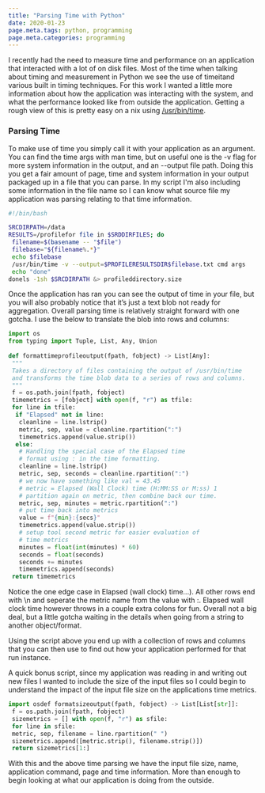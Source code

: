 ```yaml
---
title: "Parsing Time with Python"
date: 2020-01-23
page.meta.tags: python, programming
page.meta.categories: programming
---
```


I recently had the need to measure time and performance on an application that interacted with a lot of on disk files.
Most of the time when talking about timing and measurement in Python we see the use of timeitand various built in timing
techniques. For this work I wanted a little more information about how the application was interacting with the system,
and what the performance looked like from outside the application. Getting a rough view of this is pretty easy on a nix
using [/usr/bin/time](http://man7.org/linux/man-pages/man1/time.1.html).

### Parsing Time

To make use of time you simply call it with your application as an argument. You can find the time args with man time,
but on useful one is the -v flag for more system information in the output, and an --output file path. Doing this you
get a fair amount of page, time and system information in your output packaged up in a file that you can parse. In my
script I'm also including some information in the file name so I can know what source file my application was parsing
relating to that time information.

```bash
#!/bin/bash

SRCDIRPATH=/data  
RESULTS=/profilefor file in $SRDDIRFILES; do  
 filename=$(basename -- "$file")  
 filebase="${filename%.*}"  
 echo $filebase  
 /usr/bin/time -v --output=$PROFILERESULTSDIR$filebase.txt cmd args  
 echo "done"  
donels -1sh $SRCDIRPATH &> profileddirectory.size
```

Once the application has ran you can see the output of time in your file, but you will also probably notice that it’s
just a text blob not ready for aggregation. Overall parsing time is relatively straight forward with one gotcha. I use
the below to translate the blob into rows and columns:

```python
import os  
from typing import Tuple, List, Any, Union  
  
def formattimeprofileoutput(fpath, fobject) -> List[Any]:  
 """  
 Takes a directory of files containing the output of /usr/bin/time  
 and transforms the time blob data to a series of rows and columns.  
 """  
 f = os.path.join(fpath, fobject)  
 timemetrics = [fobject] with open(f, "r") as tfile:  
 for line in tfile:  
  if "Elapsed" not in line:  
   cleanline = line.lstrip()  
   metric, sep, value = cleanline.rpartition(":")  
   timemetrics.append(value.strip())  
  else:  
   # Handling the special case of the Elapsed time  
   # format using : in the time formatting.  
   cleanline = line.lstrip()  
   metric, sep, seconds = cleanline.rpartition(":")  
   # we now have something like val = 43.45  
   # metric = Elapsed (Wall Clock) time (H:MM:SS or M:ss) 1  
   # partition again on metric, then combine back our time.  
   metric, sep, minutes = metric.rpartition(":")  
   # put time back into metrics  
   value = f"{min}:{secs}"  
   timemetrics.append(value.strip())  
   # setup tool second metric for easier evaluation of  
   # time metrics  
   minutes = float(int(minutes) * 60)  
   seconds = float(seconds)  
   seconds += minutes  
   timemetrics.append(seconds)  
 return timemetrics
```

Notice the one edge case in Elapsed (wall clock) time...). All other rows end with \n and seperate the metric name from
the value with :. Elapsed wall clock time however throws in a couple extra colons for fun. Overall not a big deal, but a
little gotcha waiting in the details when going from a string to another object/format.

Using the script above you end up with a collection of rows and columns that you can then use to find out how your
application performed for that run instance.

A quick bonus script, since my application was reading in and writing out new files I wanted to include the size of the
input files so I could begin to understand the impact of the input file size on the applications time metrics.

```python
import osdef formatsizeoutput(fpath, fobject) -> List[List[str]]:  
 f = os.path.join(fpath, fobject)  
 sizemetrics = [] with open(f, "r") as sfile:  
 for line in sfile:  
 metric, sep, filename = line.rpartition(" ")  
 sizemetrics.append([metric.strip(), filename.strip()])  
 return sizemetrics[1:]
```

With this and the above time parsing we have the input file size, name, application command, page and time information.
More than enough to begin looking at what our application is doing from the outside.

